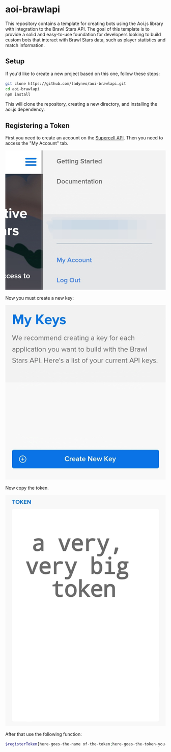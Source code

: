 # aoi-brawlapi
This repository contains a template for creating bots using the Aoi.js library with integration to the Brawl Stars API. The goal of this template is to provide a solid and easy-to-use foundation for developers looking to build custom bots that interact with Brawl Stars data, such as player statistics and match information.

## Setup
If you'd like to create a new project based on this one, follow these steps:
```bash
git clone https://github.com/ladyneo/aoi-brawlapi.git
cd aoi-brawlapi
npm install
```
This will clone the repository, creating a new directory, and installing the aoi.js dependency.

## Registering a Token
First you need to create an account on the [Supercell API](https://developer.brawlstars.com/#/key/74b57cfc-961f-486b-b3d7-52d1fde4528d).
Then you need to access the "My Account" tab.
<div align= "center">
 <img src="img/register-token-1.jpg">
</div>

Now you must create a new key:
<div align="center">
 <img src="img/register-token-2.jpg">
</div>

Now copy the token.
<div>
 <img src="img/register-token-3.jpg">
</div>

After that use the following function:
```php
$registerToken[here-goes-the-name of-the-token;here-goes-the-token-you-copied]```
